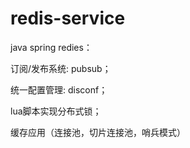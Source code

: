# redis-service
java spring redies：

订阅/发布系统: pubsub；

统一配置管理: disconf；

lua脚本实现分布式锁；

缓存应用（连接池，切片连接池，哨兵模式）
